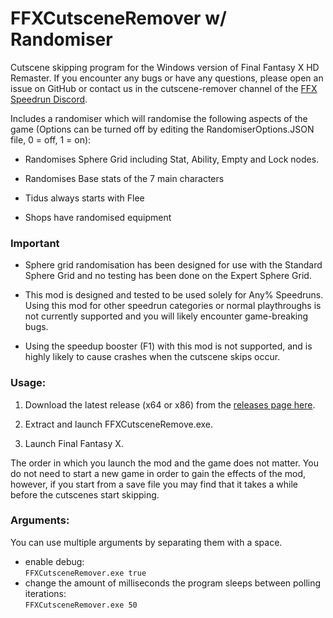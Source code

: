 # FFXCutsceneRemover w/ Randomiser
Cutscene skipping program for the Windows version of Final Fantasy X HD Remaster.
If you encounter any bugs or have any questions, please open an issue on GitHub or contact us in the cutscene-remover channel of the [FFX Speedrun Discord](https://discord.gg/X3qXHWG).

Includes a randomiser which will randomise the following aspects of the game (Options can be turned off by editing the RandomiserOptions.JSON file, 0 = off, 1 = on):

* Randomises Sphere Grid including Stat, Ability, Empty and Lock nodes.

* Randomises Base stats of the 7 main characters

* Tidus always starts with Flee

* Shops have randomised equipment

### Important

* Sphere grid randomisation has been designed for use with the Standard Sphere Grid and no testing has been done on the Expert Sphere Grid.

* This mod is designed and tested to be used solely for Any% Speedruns. Using this mod for other speedrun categories or normal playthroughs is not currently supported and you will likely encounter game-breaking bugs.

* Using the speedup booster (F1) with this mod is not supported, and is highly likely to cause crashes when the cutscene skips occur.

### Usage:

1. Download the latest release (x64 or x86) from the [releases page here](https://github.com/erickt420/FFXCutsceneRemover/releases).

2. Extract and launch FFXCutsceneRemove.exe.

3. Launch Final Fantasy X.

The order in which you launch the mod and the game does not matter.
You do not need to start a new game in order to gain the effects of the mod, however, if you start from a save file you may find that it takes a while before the cutscenes start skipping.

### Arguments:
You can use multiple arguments by separating them with a space.
- enable debug:  
`FFXCutsceneRemover.exe true`
- change the amount of milliseconds the program sleeps between polling iterations:  
`FFXCutsceneRemover.exe 50`

